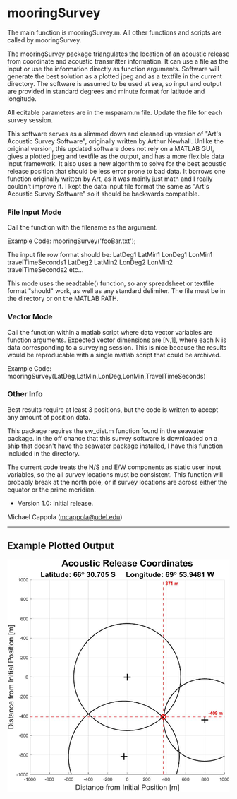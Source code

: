 # mooringSurvey

The main function is mooringSurvey.m. All other functions and scripts are called by mooringSurvey.

The mooringSurvey package triangulates the location of an acoustic release from coordinate and acoustic transmitter information. It can use a file as the input or use the information directly as function arguments. Software will generate the best solution as a plotted jpeg and as a textfile in the current directory. The software is assumed to be used at sea, so input and output are provided in standard degrees and minute format for latitude and longitude. 

All editable parameters are in the msparam.m file. Update the file for each survey session.

This software serves as a slimmed down and cleaned up version of "Art's Acoustic Survey Software", originally written by Arthur Newhall. Unlike the original version, this updated software does not rely on a MATLAB GUI, gives a plotted jpeg and textfile as the output, and has a more flexible data input framework. It also uses a new algorithm to solve for the best acoustic release position that should be less error prone to bad data. It borrows one function originally written by Art, as it was mainly just math and I really couldn't improve it. I kept the data input file format the same as "Art's Acoustic Survey Software" so it should be backwards compatible.

### File Input Mode
Call the function with the filename as the argument.
 
Example Code: mooringSurvey('fooBar.txt');

The input file row format should be:
LatDeg1 LatMin1 LonDeg1 LonMin1 travelTimeSeconds1
LatDeg2 LatMin2 LonDeg2 LonMin2 travelTimeSeconds2
etc... 

This mode uses the readtable() function, so any spreadsheet or textfile format "should" work, as well as any standard delimiter. The file must be in the directory or on the MATLAB PATH.

### Vector Mode
Call the function within a matlab script where data vector variables are function arguments. Expected vector dimensions are [N,1], where each N is data corresponding to a surveying session. This is nice because the results would be reproducable with a single matlab script that could be archived.

Example Code: mooringSurvey(LatDeg,LatMin,LonDeg,LonMin,TravelTimeSeconds)

### Other Info
Best results require at least 3 positions, but the code is written to accept any amount of position data. 

This package requires the sw_dist.m function found in the seawater package. In the off chance that this survey software is downloaded on a ship that doesn't have the seawater package installed, I have this function included in the directory. 

The current code treats the N/S and E/W components as static user input variables, so the all survey locations must be consistent. This function will probably break at the north pole, or if survey locations are across either the equator or the prime meridian. 

- Version 1.0: Initial release.

Michael Cappola (mcappola@udel.edu)

--------------------------------------------
## Example Plotted Output

![Example Plot](https://github.com/mcappola/mooringSurvey/blob/main/example/mooringSurveyResults_20250302_105505.jpg)
